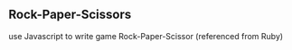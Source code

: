 Rock-Paper-Scissors
-------------------

use Javascript to write game Rock-Paper-Scissor (referenced from Ruby)


